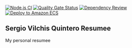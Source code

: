 [![Node.js CI](https://github.com/sergio-vilchis/resumee/actions/workflows/node.js.yml/badge.svg)](https://github.com/sergio-vilchis/resumee/actions/workflows/node.js.yml)
[![Quality Gate Status](https://sonarcloud.io/api/project_badges/measure?project=sergio-vilchis_resumee&metric=alert_status)](https://sonarcloud.io/summary/new_code?id=sergio-vilchis_resumee)
[![Dependency Review](https://github.com/sergio-vilchis/resumee/actions/workflows/dependency-review.yml/badge.svg)](https://github.com/sergio-vilchis/resumee/actions/workflows/dependency-review.yml)
[![Deploy to Amazon ECS](https://github.com/sergio-vilchis/resumee/actions/workflows/aws.yml/badge.svg)](https://github.com/sergio-vilchis/resumee/actions/workflows/aws.yml)
## Sergio Vilchis Quintero Resumee
My personal resumee
